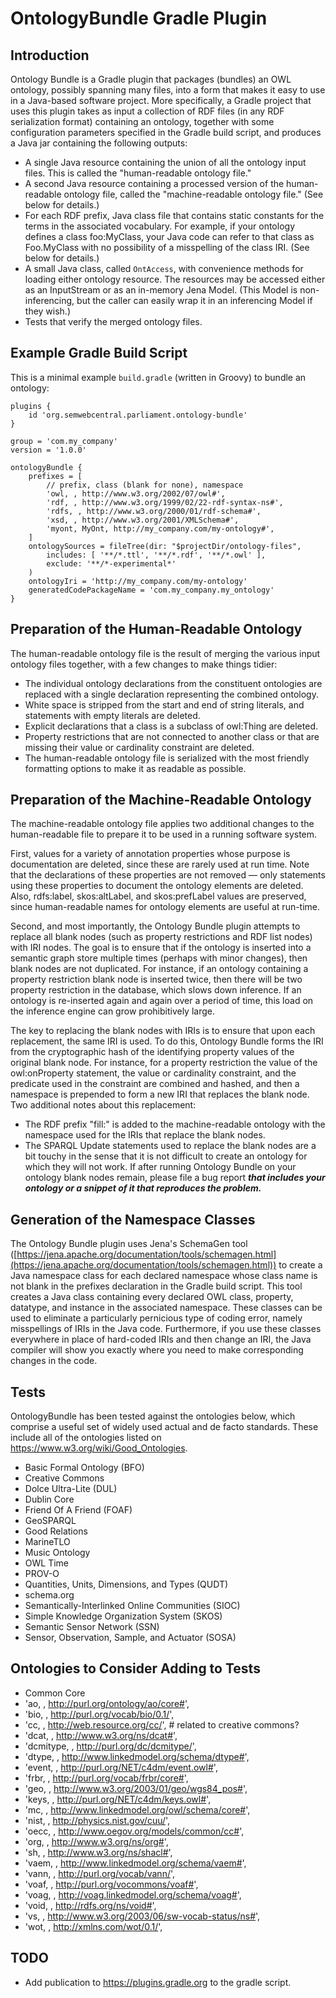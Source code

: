 # OntologyBundle Gradle Plugin

## Introduction

Ontology Bundle is a Gradle plugin that packages (bundles) an OWL ontology,
possibly spanning many files, into a form that makes it easy to use in a
Java-based software project. More specifically, a Gradle project that uses
this plugin takes as input a collection of RDF files (in any RDF
serialization format) containing an ontology, together with some
configuration parameters specified in the Gradle build script, and produces a
Java jar containing the following outputs:

- A single Java resource containing the union of all the ontology input
files. This is called the "human-readable ontology file."
- A second Java resource containing a processed version of the
human-readable ontology file, called the "machine-readable ontology file."
(See below for details.)
- For each RDF prefix, Java class file that contains static constants for
the terms in the associated vocabulary. For example, if your ontology defines
a class foo:MyClass, your Java code can refer to that class as Foo.MyClass
with no possibility of a misspelling of the class IRI. (See below for
details.)
- A small Java class, called `OntAccess`, with convenience methods for loading
either ontology resource. The resources may be accessed either as an
InputStream or as an in-memory Jena Model. (This Model is non-inferencing,
but the caller can easily wrap it in an inferencing Model if they wish.)
- Tests that verify the merged ontology files.

## Example Gradle Build Script

This is a minimal example `build.gradle` (written in  Groovy) to bundle an ontology:

```
plugins {
	id 'org.semwebcentral.parliament.ontology-bundle'
}

group = 'com.my_company'
version = '1.0.0'

ontologyBundle {
	prefixes = [
		// prefix, class (blank for none), namespace
		'owl, , http://www.w3.org/2002/07/owl#',
		'rdf, , http://www.w3.org/1999/02/22-rdf-syntax-ns#',
		'rdfs, , http://www.w3.org/2000/01/rdf-schema#',
		'xsd, , http://www.w3.org/2001/XMLSchema#',
		'myont, MyOnt, http://my_company.com/my-ontology#',
	]
	ontologySources = fileTree(dir: "$projectDir/ontology-files",
		includes: [ '**/*.ttl', '**/*.rdf', '**/*.owl' ],
		exclude: '**/*-experimental*'
	)
	ontologyIri = 'http://my_company.com/my-ontology'
	generatedCodePackageName = 'com.my_company.my_ontology'
}
```

## Preparation of the Human-Readable Ontology

The human-readable ontology file is the result of merging the various input
ontology files together, with a few changes to make things tidier:

- The individual ontology declarations from the constituent ontologies are
replaced with a single declaration representing the combined ontology.
- White space is stripped from the start and end of string literals, and
statements with empty literals are deleted.
- Explicit declarations that a class is a subclass of owl:Thing are
deleted.
- Property restrictions that are not connected to another class or that are
missing their value or cardinality constraint are deleted.
- The human-readable ontology file is serialized with the most friendly
formatting options to make it as readable as possible.

## Preparation of the Machine-Readable Ontology

The machine-readable ontology file applies two additional changes to the human-readable file to prepare it to be used in a running software system.

First, values for a variety of annotation properties whose purpose is
documentation are deleted, since these are rarely used at run time. Note that
the declarations of these properties are not removed — only statements using
these properties to document the ontology elements are deleted. Also,
rdfs:label, skos:altLabel, and skos:prefLabel values are preserved, since
human-readable names for ontology elements are useful at run-time.

Second, and most importantly, the Ontology Bundle plugin attempts to replace
all blank nodes (such as property restrictions and RDF list nodes) with IRI
nodes. The goal is to ensure that if the ontology is inserted into a semantic
graph store multiple times (perhaps with minor changes), then blank nodes are
not duplicated. For instance, if an ontology containing a property
restriction blank node is inserted twice, then there will be two property
restriction in the database, which slows down inference. If an ontology is
re-inserted again and again over a period of time, this load on the inference
engine can grow prohibitively large.

The key to replacing the blank nodes with IRIs is to ensure that upon each
replacement, the same IRI is used. To do this, Ontology Bundle forms the IRI
from the cryptographic hash of the identifying property values of the
original blank node. For instance, for a property restriction the value of
the owl:onProperty statement, the value or cardinality constraint, and the
predicate used in the constraint are combined and hashed, and then a
namespace is prepended to form a new IRI that replaces the blank node. Two
additional notes about this replacement:

- The RDF prefix "fill:" is added to the machine-readable ontology with the
namespace used for the IRIs that replace the blank nodes.
- The SPARQL Update statements used to replace the blank nodes are a bit
touchy in the sense that it is not difficult to create an ontology for which
they will not work. If after running Ontology Bundle on your ontology blank
nodes remain, please file a bug report ***that includes your ontology or a
snippet of it that reproduces the problem.***

## Generation of the Namespace Classes

The Ontology Bundle plugin uses Jena's SchemaGen tool
([https://jena.apache.org/documentation/tools/schemagen.html](https://jena.apache.org/documentation/tools/schemagen.html))
to create a Java namespace class for each declared namespace whose class name
is not blank in the prefixes declaration in the Gradle build script. This tool
creates a Java class containing every declared OWL class, property, datatype,
and instance in the associated namespace. These classes can be used to
eliminate a particularly pernicious type of coding error, namely misspellings
of IRIs in the Java code. Furthermore, if you use these classes everywhere in
place of hard-coded IRIs and then change an IRI, the Java compiler will show
you exactly where you need to make corresponding changes in the code.

## Tests

OntologyBundle has been tested against the ontologies below, which comprise a useful set
of widely used actual and de facto standards. These include all of the ontologies listed
on https://www.w3.org/wiki/Good_Ontologies.

- Basic Formal Ontology (BFO)
- Creative Commons
- Dolce Ultra-Lite (DUL)
- Dublin Core
- Friend Of A Friend (FOAF)
- GeoSPARQL
- Good Relations
- MarineTLO
- Music Ontology
- OWL Time
- PROV-O
- Quantities, Units, Dimensions, and Types (QUDT)
- schema.org
- Semantically-Interlinked Online Communities (SIOC)
- Simple Knowledge Organization System (SKOS)
- Semantic Sensor Network (SSN)
- Sensor, Observation, Sample, and Actuator (SOSA)

## Ontologies to Consider Adding to Tests

- Common Core
- 'ao, , http://purl.org/ontology/ao/core#',
- 'bio, , http://purl.org/vocab/bio/0.1/',
- 'cc, , http://web.resource.org/cc/',	# related to creative commons?
- 'dcat, , http://www.w3.org/ns/dcat#',
- 'dcmitype, , http://purl.org/dc/dcmitype/',
- 'dtype, , http://www.linkedmodel.org/schema/dtype#',
- 'event, , http://purl.org/NET/c4dm/event.owl#',
- 'frbr, , http://purl.org/vocab/frbr/core#',
- 'geo, , http://www.w3.org/2003/01/geo/wgs84_pos#',
- 'keys, , http://purl.org/NET/c4dm/keys.owl#',
- 'mc, , http://www.linkedmodel.org/owl/schema/core#',
- 'nist, , http://physics.nist.gov/cuu/',
- 'oecc, , http://www.oegov.org/models/common/cc#',
- 'org, , http://www.w3.org/ns/org#',
- 'sh, , http://www.w3.org/ns/shacl#',
- 'vaem, , http://www.linkedmodel.org/schema/vaem#',
- 'vann, , http://purl.org/vocab/vann/',
- 'voaf, , http://purl.org/vocommons/voaf#',
- 'voag, , http://voag.linkedmodel.org/schema/voag#',
- 'void, , http://rdfs.org/ns/void#',
- 'vs, , http://www.w3.org/2003/06/sw-vocab-status/ns#',
- 'wot, , http://xmlns.com/wot/0.1/',

## TODO

- Add publication to https://plugins.gradle.org to the gradle script.
